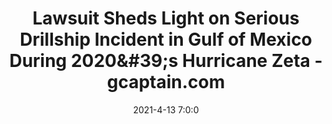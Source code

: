---
"title": "Lawsuit Sheds Light on Serious Drillship Incident in Gulf of Mexico During 2020&amp;#39;s Hurricane Zeta - gcaptain.com"
"date": "2021-4-13 7:0:0"
"feed_name": "GOOGLENEWS"
"feed_website": "https://news.google.com/search?q=drilling%2Bincident&hl=en-US&gl=US&ceid=US:en"
"feed_rss": "https://news.google.com/rss/search?q=drilling%2Bincident&hl=en-US&gl=US&ceid=US:en"
"link": "https://gcaptain.com/deepwater-asgard-incident-gulf-of-mexico-hurricane-zeta/"
"file": "_posts/2021-4-13-7-0-0_GOOGLENEWS_8fc43a5683dcd98180ab7574b172b217ccd95925.md"
"accident": "1"
"drilling": "1"
---